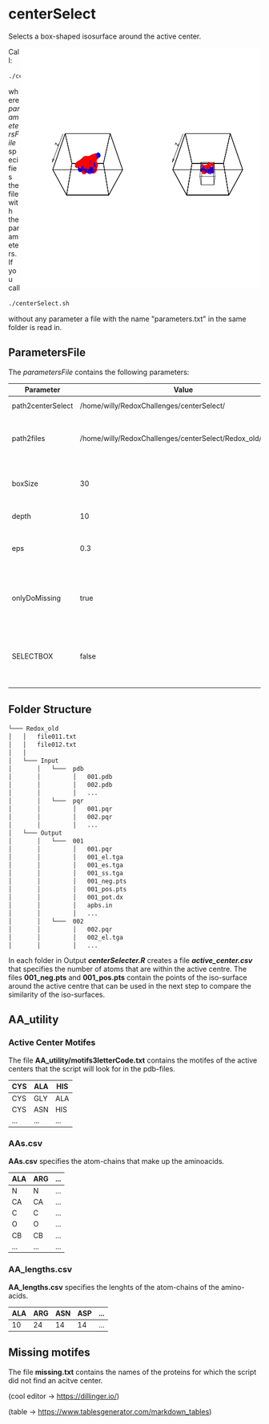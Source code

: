 # centerSelect
Selects a box-shaped isosurface around the active center.

<img style="float: right;" src="https://github.com/WillyBruhn/centerSelect/blob/master/exampleImages/img.png">

Call:
```bash
./centerSelect.sh _parametersFile_
```
where _parametersFile_ specifies the file with the parameters. If you call 
```bash
./centerSelect.sh
```
without any parameter a file with the name "parameters.txt" in the same folder is read in.

## ParametersFile
The _parametersFile_ contains the following parameters:

| Parameter         | Value                                                      | Description                                                                                           |
|-------------------|------------------------------------------------------------|-------------------------------------------------------------------------------------------------------|
| path2centerSelect | /home/willy/RedoxChallenges/centerSelect/                  | path to this repo on the local machine                                                                |
| path2files        | /home/willy/RedoxChallenges/centerSelect/Redox_old/Output/ | path to the Output-folder where all folders with the proteins are stored                              |
| boxSize           | 30                                                         | size of the square that is to be drawn around the active centre  parallel to the X- and Y-axis        |
| depth             | 10                                                         | the box is drawn along the Z-axis.                                                                    |
| eps               | 0.3                                                        | How much difference to the actual values -1.0 and 1.0 is tolerated.                                   |
| onlyDoMissing     | true                                                       | only select the active centres for the folders that do not already contain a file "activeCenter.csv". |
| SELECTBOX     | false                                                       | do you want to select a subset of points that are in the box? the pts-file will then contain these points. |

## Folder Structure

```
└─── Redox_old
│   │   file011.txt
│   │   file012.txt
│   │
│   └─── Input
│       │   └───  pdb
│       │         │   001.pdb
│       │         │   002.pdb
│       │         │   ...
│       │   └───  pqr
│       │         │   001.pqr
│       │         │   002.pqr
│       │         │   ...
│   └─── Output
│       │   └───  001
│       │         │   001.pqr
│       │         │   001_el.tga
│       │         │   001_es.tga
│       │         │   001_ss.tga
│       │         │   001_neg.pts
│       │         │   001_pos.pts
│       │         │   001_pot.dx
│       │         │   apbs.in
│       │         │   ...
│       │   └───  002
│       │         │   002.pqr
│       │         │   002_el.tga
│       │         │   ...
```
In each folder in Output **_centerSelecter.R_** creates a file **_active_center.csv_** that specifies the number of atoms that are within the active centre. The files **001_neg.pts** and **001_pos.pts** contain the points of the iso-surface around the active centre that can be used in the next step to compare the similarity of the iso-surfaces.

## AA_utility
### Active Center Motifes
The file **AA_utility/motifs3letterCode.txt** contains the motifes of the active centers that the script will look for in the pdb-files.

| CYS | ALA | HIS |
|-----|-----|-----|
| CYS | GLY | ALA |
| CYS | ASN | HIS |
| ... | ... | ... |

### AAs.csv
**AAs.csv** specifies the atom-chains that make up the aminoacids.

| ALA | ARG | ... |
|-----|-----|-----|
| N   | N   | ... |
| CA  | CA  | ... |
| C   | C   | ... |
| O   | O   | ... |
| CB  | CB  | ... |
| ... | ... | ... |

### AA_lengths.csv
**AA_lengths.csv** specifies the lenghts of the atom-chains of the amino-acids.

| ALA | ARG | ASN | ASP | ... |
|-----|-----|-----|-----|-----|
| 10  | 24  | 14  | 14  | ... |


## Missing motifes
The file **missing.txt** contains the names of the proteins for which the script did not find an acitve center.


(cool editor -> https://dillinger.io/)

(table -> https://www.tablesgenerator.com/markdown_tables)
